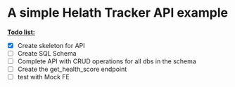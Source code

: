 <h1>A simple Helath Tracker API example</h1>



<b><u>Todo list:</u></b>
- [x] Create skeleton for API
- [ ] Create SQL Schema
- [ ] Complete API with CRUD operations for all dbs in the schema
- [ ] Create the get_health_score endpoint
- [ ] test with Mock FE